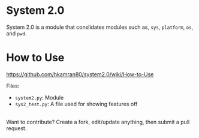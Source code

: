 # System 2.0

System 2.0 is a module that conslidates modules such as, `sys`, `platform`, `os`, and `pwd`.

# How to Use
https://github.com/hkamran80/system2.0/wiki/How-to-Use

Files:
  - `system2.py`: Module
  - `sys2_test.py`: A file used for showing features off

<br>
Want to contribute? Create a fork, edit/update anything, then submit a pull request.
